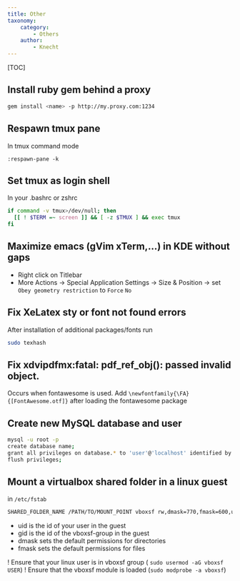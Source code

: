 ```yaml
---
title: Other
taxonomy:
    category:
        - Others
    author:
        - Knecht
---
```


[TOC]

## Install ruby gem behind a proxy
```bash
gem install <name> -p http://my.proxy.com:1234
```

## Respawn tmux pane
In tmux command mode 
```
:respawn-pane -k
```

## Set tmux as login shell
In your .bashrc or zshrc
```bash
if command -v tmux>/dev/null; then
  [[ ! $TERM =~ screen ]] && [ -z $TMUX ] && exec tmux
fi
```

## Maximize emacs (gVim xTerm,...) in KDE without gaps

- Right click on Titlebar
- More Actions -> Special Application Settings -> Size & Position -> set `Obey geometry restriction` to `Force` `No`

## Fix XeLatex sty or font not found errors
After installation of additional packages/fonts run
```bash
sudo texhash
```
## Fix xdvipdfmx:fatal: pdf_ref_obj(): passed invalid object.
Occurs when fontawesome is used. Add `\newfontfamily{\FA}{[FontAwesome.otf]}` after loading the fontawesome package

## Create new MySQL database and user
```bash
mysql -u root -p
create database name;
grant all privileges on database.* to 'user'@'localhost' identified by "password";
flush privileges;
```

## Mount a virtualbox shared folder in a linux guest
in `/etc/fstab`
```bash
SHARED_FOLDER_NAME /PATH/TO/MOUNT_POINT vboxsf rw,dmask=770,fmask=600,uid=1000,gid=109 0 0
```
- uid is the id of your user in the guest
- gid is the id of the vboxsf-group in the guest
- dmask sets the default permissions for directories
- fmask sets the default permissions for files 

! Ensure that your linux user is in vboxsf group ( `sudo usermod -aG vboxsf USER`)
! Ensure that the vboxsf module is loaded (`sudo modprobe -a vboxsf`)